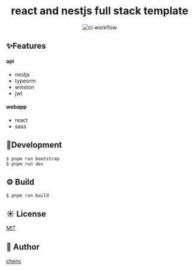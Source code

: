 <h1 align='center'>
react and nestjs full stack template
</h1>

<div  align='center'>

![ci workflow](https://github.com/chenc041/react-nestjs-full-stack/actions/workflows/ci.yml/badge.svg)

</div>

## ✨Features
#### api
- nestjs
- typeorm
- winston
- jwt

#### webapp
- react
- sass

## 🔨Development
```shell
$ pnpm run bootstrap
$ pnpm run dev
```

## ⚙ Build
```shell
$ pnpm run build
```

## ☀️ License
[MIT](https://github.com/chenc041/react-nestjs-full-stack/blob/main/LICENSE)

## 🤡 Author

[chenc](https://github.com/chenc041)

